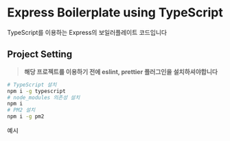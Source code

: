 # Express Boilerplate using TypeScript
TypeScript를 이용하는 Express의 보일러플레이트 코드입니다

## Project Setting

> **해당 프로젝트를 이용하기 전에 eslint, prettier 플러그인을 설치하셔야합니다** 

~~~bash
# TypeScript 설치
npm i -g typescript 
# node_modules 의존성 설치
npm i
# PM2 설치
npm i -g pm2
~~~

예시